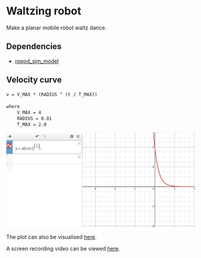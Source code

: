 # Waltzing robot

Make a planar mobile robot waltz dance.

## Dependencies
- [ropod_sim_model](https://github.com/ropod-project/ropod_sim_model)

## Velocity curve
```
v = V_MAX * (RADIUS ^ (t / T_MAX))

where
    V_MAX = 4
    RADIUS = 0.01
    T_MAX = 2.0
```
![plot](docs/plot.png)

The plot can also be visualised [here](https://www.desmos.com/calculator).

A screen recording video can be viewed [here](docs/screen_recording.mp4).

